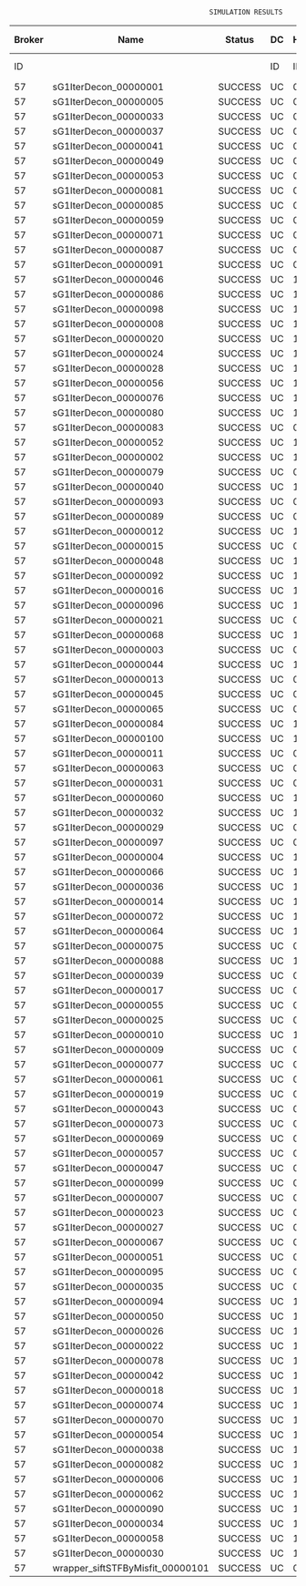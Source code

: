 

                                                     SIMULATION RESULTS

|Broker|         Name         | Status|  DC  |Host|Host PEs |VM|   VM PEs|   VM MIPS|ActivityLen|StartTime|FinishTime|ExecTime
|------|----------------------|-------|------|----|---------|--|---------|----------|-----------|---------|----------|--------
|    ID|                      |       |    ID|  ID|CPU cores|ID|CPU cores|        MI|         MI|  Seconds|   Seconds| Seconds
|    57| sG1IterDecon_00000001|SUCCESS|    UC|   0|       12|228|        2|    1000.0|      56150|  68852.0|   69555.9|   703.8
|    57| sG1IterDecon_00000005|SUCCESS|    UC|   0|       12|228|        2|    1000.0|      56150|  68852.0|   69555.9|   703.8
|    57| sG1IterDecon_00000033|SUCCESS|    UC|   0|       12|228|        2|    1000.0|      56150|  68852.0|   69555.9|   703.8
|    57| sG1IterDecon_00000037|SUCCESS|    UC|   0|       12|228|        2|    1000.0|      56150|  68852.0|   69555.9|   703.8
|    57| sG1IterDecon_00000041|SUCCESS|    UC|   0|       12|228|        2|    1000.0|      56150|  68852.0|   69555.9|   703.8
|    57| sG1IterDecon_00000049|SUCCESS|    UC|   0|       12|228|        2|    1000.0|      56150|  68852.0|   69555.9|   703.8
|    57| sG1IterDecon_00000053|SUCCESS|    UC|   0|       12|228|        2|    1000.0|      56150|  68852.0|   69555.9|   703.8
|    57| sG1IterDecon_00000081|SUCCESS|    UC|   0|       12|228|        2|    1000.0|      56150|  68852.0|   69555.9|   703.8
|    57| sG1IterDecon_00000085|SUCCESS|    UC|   0|       12|228|        2|    1000.0|      56150|  68852.0|   69555.9|   703.8
|    57| sG1IterDecon_00000059|SUCCESS|    UC|   0|       12|230|        2|    1000.0|      56150|  68852.0|   69555.9|   703.8
|    57| sG1IterDecon_00000071|SUCCESS|    UC|   0|       12|230|        2|    1000.0|      56150|  68852.0|   69555.9|   703.8
|    57| sG1IterDecon_00000087|SUCCESS|    UC|   0|       12|230|        2|    1000.0|      56150|  68852.0|   69555.9|   703.8
|    57| sG1IterDecon_00000091|SUCCESS|    UC|   0|       12|230|        2|    1000.0|      56150|  68852.0|   69555.9|   703.8
|    57| sG1IterDecon_00000046|SUCCESS|    UC|   1|       12|229|        2|    1000.0|      56150|  68852.0|   69555.9|   703.8
|    57| sG1IterDecon_00000086|SUCCESS|    UC|   1|       12|229|        2|    1000.0|      56150|  68852.0|   69555.9|   703.8
|    57| sG1IterDecon_00000098|SUCCESS|    UC|   1|       12|229|        2|    1000.0|      56150|  68852.0|   69555.9|   703.8
|    57| sG1IterDecon_00000008|SUCCESS|    UC|   1|       12|231|        2|    1000.0|      56150|  68852.0|   69555.9|   703.8
|    57| sG1IterDecon_00000020|SUCCESS|    UC|   1|       12|231|        2|    1000.0|      56150|  68852.0|   69555.9|   703.8
|    57| sG1IterDecon_00000024|SUCCESS|    UC|   1|       12|231|        2|    1000.0|      56150|  68852.0|   69555.9|   703.8
|    57| sG1IterDecon_00000028|SUCCESS|    UC|   1|       12|231|        2|    1000.0|      56150|  68852.0|   69555.9|   703.8
|    57| sG1IterDecon_00000056|SUCCESS|    UC|   1|       12|231|        2|    1000.0|      56150|  68852.0|   69555.9|   703.8
|    57| sG1IterDecon_00000076|SUCCESS|    UC|   1|       12|231|        2|    1000.0|      56150|  68852.0|   69555.9|   703.8
|    57| sG1IterDecon_00000080|SUCCESS|    UC|   1|       12|231|        2|    1000.0|      56150|  68852.0|   69555.9|   703.8
|    57| sG1IterDecon_00000083|SUCCESS|    UC|   0|       12|230|        2|    1000.0|      59381|  68852.0|   69589.9|   737.9
|    57| sG1IterDecon_00000052|SUCCESS|    UC|   1|       12|231|        2|    1000.0|      61375|  68852.0|   69603.0|   750.9
|    57| sG1IterDecon_00000002|SUCCESS|    UC|   1|       12|229|        2|    1000.0|      60450|  68852.0|   69603.7|   751.7
|    57| sG1IterDecon_00000079|SUCCESS|    UC|   0|       12|230|        2|    1000.0|      83667|  68852.0|   69832.8|   980.8
|    57| sG1IterDecon_00000040|SUCCESS|    UC|   1|       12|231|        2|    1000.0|      91200|  68852.0|   69858.0|  1006.0
|    57| sG1IterDecon_00000093|SUCCESS|    UC|   0|       12|228|        2|    1000.0|      96311|  68852.0|   69877.3|  1025.3
|    57| sG1IterDecon_00000089|SUCCESS|    UC|   0|       12|228|        2|    1000.0|     115702|  68852.0|   70023.5|  1171.5
|    57| sG1IterDecon_00000012|SUCCESS|    UC|   1|       12|231|        2|    1000.0|     117306|  68852.0|   70067.3|  1215.3
|    57| sG1IterDecon_00000015|SUCCESS|    UC|   0|       12|230|        2|    1000.0|     115126|  68852.0|   70133.0|  1281.0
|    57| sG1IterDecon_00000048|SUCCESS|    UC|   1|       12|231|        2|    1000.0|     131219|  68852.0|   70172.0|  1320.0
|    57| sG1IterDecon_00000092|SUCCESS|    UC|   1|       12|231|        2|    1000.0|     135995|  68852.0|   70205.7|  1353.6
|    57| sG1IterDecon_00000016|SUCCESS|    UC|   1|       12|231|        2|    1000.0|     144034|  68852.0|   70258.3|  1406.2
|    57| sG1IterDecon_00000096|SUCCESS|    UC|   1|       12|231|        2|    1000.0|     146964|  68852.0|   70276.0|  1423.9
|    57| sG1IterDecon_00000021|SUCCESS|    UC|   0|       12|228|        2|    1000.0|     156382|  68852.0|   70310.1|  1458.1
|    57| sG1IterDecon_00000068|SUCCESS|    UC|   1|       12|231|        2|    1000.0|     162933|  68852.0|   70364.2|  1512.2
|    57| sG1IterDecon_00000003|SUCCESS|    UC|   0|       12|230|        2|    1000.0|     143490|  68852.0|   70388.7|  1536.7
|    57| sG1IterDecon_00000044|SUCCESS|    UC|   1|       12|231|        2|    1000.0|     168756|  68852.0|   70393.4|  1541.4
|    57| sG1IterDecon_00000013|SUCCESS|    UC|   0|       12|228|        2|    1000.0|     173487|  68852.0|   70422.2|  1570.2
|    57| sG1IterDecon_00000045|SUCCESS|    UC|   0|       12|228|        2|    1000.0|     193935|  68852.0|   70545.4|  1693.4
|    57| sG1IterDecon_00000065|SUCCESS|    UC|   0|       12|228|        2|    1000.0|     195345|  68852.0|   70553.2|  1701.2
|    57| sG1IterDecon_00000084|SUCCESS|    UC|   1|       12|231|        2|    1000.0|     231134|  68852.0|   70674.5|  1822.4
|    57| sG1IterDecon_00000100|SUCCESS|    UC|   1|       12|231|        2|    1000.0|     237950|  68852.0|   70701.8|  1849.7
|    57| sG1IterDecon_00000011|SUCCESS|    UC|   0|       12|230|        2|    1000.0|     182930|  68852.0|   70726.2|  1874.2
|    57| sG1IterDecon_00000063|SUCCESS|    UC|   0|       12|230|        2|    1000.0|     188230|  68852.0|   70768.6|  1916.6
|    57| sG1IterDecon_00000031|SUCCESS|    UC|   0|       12|230|        2|    1000.0|     190673|  68852.0|   70787.0|  1935.0
|    57| sG1IterDecon_00000060|SUCCESS|    UC|   1|       12|231|        2|    1000.0|     265578|  68852.0|   70798.8|  1946.7
|    57| sG1IterDecon_00000032|SUCCESS|    UC|   1|       12|231|        2|    1000.0|     270491|  68852.0|   70813.5|  1961.5
|    57| sG1IterDecon_00000029|SUCCESS|    UC|   0|       12|228|        2|    1000.0|     252025|  68852.0|   70836.6|  1984.6
|    57| sG1IterDecon_00000097|SUCCESS|    UC|   0|       12|228|        2|    1000.0|     274532|  68852.0|   70938.1|  2086.1
|    57| sG1IterDecon_00000004|SUCCESS|    UC|   1|       12|231|        2|    1000.0|     334964|  68852.0|   70974.8|  2122.7
|    57| sG1IterDecon_00000066|SUCCESS|    UC|   1|       12|229|        2|    1000.0|     190704|  68852.0|   70976.5|  2124.5
|    57| sG1IterDecon_00000036|SUCCESS|    UC|   1|       12|231|        2|    1000.0|     337139|  68852.0|   70979.2|  2127.1
|    57| sG1IterDecon_00000014|SUCCESS|    UC|   1|       12|229|        2|    1000.0|     197394|  68852.0|   71043.4|  2191.4
|    57| sG1IterDecon_00000072|SUCCESS|    UC|   1|       12|231|        2|    1000.0|     387256|  68852.0|   71054.4|  2202.4
|    57| sG1IterDecon_00000064|SUCCESS|    UC|   1|       12|231|        2|    1000.0|     394582|  68852.0|   71061.7|  2209.7
|    57| sG1IterDecon_00000075|SUCCESS|    UC|   0|       12|230|        2|    1000.0|     234888|  68852.0|   71098.7|  2246.7
|    57| sG1IterDecon_00000088|SUCCESS|    UC|   1|       12|231|        2|    1000.0|     467079|  68852.0|   71134.2|  2282.2
|    57| sG1IterDecon_00000039|SUCCESS|    UC|   0|       12|230|        2|    1000.0|     244204|  68852.0|   71159.7|  2307.6
|    57| sG1IterDecon_00000017|SUCCESS|    UC|   0|       12|228|        2|    1000.0|     341331|  68852.0|   71205.4|  2353.3
|    57| sG1IterDecon_00000055|SUCCESS|    UC|   0|       12|230|        2|    1000.0|     255737|  68852.0|   71229.2|  2377.2
|    57| sG1IterDecon_00000025|SUCCESS|    UC|   0|       12|228|        2|    1000.0|     358800|  68852.0|   71266.8|  2414.8
|    57| sG1IterDecon_00000010|SUCCESS|    UC|   1|       12|229|        2|    1000.0|     225339|  68852.0|   71309.9|  2457.8
|    57| sG1IterDecon_00000009|SUCCESS|    UC|   0|       12|228|        2|    1000.0|     391043|  68852.0|   71363.7|  2511.6
|    57| sG1IterDecon_00000077|SUCCESS|    UC|   0|       12|228|        2|    1000.0|     424669|  68852.0|   71447.8|  2595.7
|    57| sG1IterDecon_00000061|SUCCESS|    UC|   0|       12|228|        2|    1000.0|     449668|  68852.0|   71497.8|  2645.8
|    57| sG1IterDecon_00000019|SUCCESS|    UC|   0|       12|230|        2|    1000.0|     310565|  68852.0|   71532.4|  2680.3
|    57| sG1IterDecon_00000043|SUCCESS|    UC|   0|       12|230|        2|    1000.0|     315524|  68852.0|   71557.1|  2705.0
|    57| sG1IterDecon_00000073|SUCCESS|    UC|   0|       12|228|        2|    1000.0|     514833|  68852.0|   71595.7|  2743.6
|    57| sG1IterDecon_00000069|SUCCESS|    UC|   0|       12|228|        2|    1000.0|     517533|  68852.0|   71598.3|  2746.3
|    57| sG1IterDecon_00000057|SUCCESS|    UC|   0|       12|228|        2|    1000.0|     548071|  68852.0|   71629.0|  2776.9
|    57| sG1IterDecon_00000047|SUCCESS|    UC|   0|       12|230|        2|    1000.0|     378587|  68852.0|   71841.3|  2989.3
|    57| sG1IterDecon_00000099|SUCCESS|    UC|   0|       12|230|        2|    1000.0|     388369|  68852.0|   71880.5|  3028.4
|    57| sG1IterDecon_00000007|SUCCESS|    UC|   0|       12|230|        2|    1000.0|     417184|  68852.0|   71981.7|  3129.6
|    57| sG1IterDecon_00000023|SUCCESS|    UC|   0|       12|230|        2|    1000.0|     440432|  68852.0|   72051.5|  3199.5
|    57| sG1IterDecon_00000027|SUCCESS|    UC|   0|       12|230|        2|    1000.0|     452997|  68852.0|   72083.0|  3230.9
|    57| sG1IterDecon_00000067|SUCCESS|    UC|   0|       12|230|        2|    1000.0|     473732|  68852.0|   72124.5|  3272.4
|    57| sG1IterDecon_00000051|SUCCESS|    UC|   0|       12|230|        2|    1000.0|     478427|  68852.0|   72131.5|  3279.5
|    57| sG1IterDecon_00000095|SUCCESS|    UC|   0|       12|230|        2|    1000.0|     485151|  68852.0|   72138.2|  3286.2
|    57| sG1IterDecon_00000035|SUCCESS|    UC|   0|       12|230|        2|    1000.0|     493480|  68852.0|   72146.5|  3294.5
|    57| sG1IterDecon_00000094|SUCCESS|    UC|   1|       12|229|        2|    1000.0|     318396|  68852.0|   72148.9|  3296.9
|    57| sG1IterDecon_00000050|SUCCESS|    UC|   1|       12|229|        2|    1000.0|     318735|  68852.0|   72151.8|  3299.8
|    57| sG1IterDecon_00000026|SUCCESS|    UC|   1|       12|229|        2|    1000.0|     322630|  68852.0|   72183.0|  3331.0
|    57| sG1IterDecon_00000022|SUCCESS|    UC|   1|       12|229|        2|    1000.0|     357190|  68852.0|   72443.2|  3591.2
|    57| sG1IterDecon_00000078|SUCCESS|    UC|   1|       12|229|        2|    1000.0|     360476|  68852.0|   72466.3|  3614.3
|    57| sG1IterDecon_00000042|SUCCESS|    UC|   1|       12|229|        2|    1000.0|     368699|  68852.0|   72520.2|  3668.2
|    57| sG1IterDecon_00000018|SUCCESS|    UC|   1|       12|229|        2|    1000.0|     414263|  68852.0|   72794.8|  3942.8
|    57| sG1IterDecon_00000074|SUCCESS|    UC|   1|       12|229|        2|    1000.0|     424552|  68852.0|   72851.7|  3999.7
|    57| sG1IterDecon_00000070|SUCCESS|    UC|   1|       12|229|        2|    1000.0|     448310|  68852.0|   72970.5|  4118.5
|    57| sG1IterDecon_00000054|SUCCESS|    UC|   1|       12|229|        2|    1000.0|     450508|  68852.0|   72980.5|  4128.4
|    57| sG1IterDecon_00000038|SUCCESS|    UC|   1|       12|229|        2|    1000.0|     477933|  68852.0|   73090.1|  4238.1
|    57| sG1IterDecon_00000082|SUCCESS|    UC|   1|       12|229|        2|    1000.0|     479541|  68852.0|   73095.9|  4243.8
|    57| sG1IterDecon_00000006|SUCCESS|    UC|   1|       12|229|        2|    1000.0|     495411|  68852.0|   73143.6|  4291.5
|    57| sG1IterDecon_00000062|SUCCESS|    UC|   1|       12|229|        2|    1000.0|     512294|  68852.0|   73185.8|  4333.8
|    57| sG1IterDecon_00000090|SUCCESS|    UC|   1|       12|229|        2|    1000.0|     525791|  68852.0|   73212.8|  4360.8
|    57| sG1IterDecon_00000034|SUCCESS|    UC|   1|       12|229|        2|    1000.0|     550026|  68852.0|   73249.3|  4397.2
|    57| sG1IterDecon_00000058|SUCCESS|    UC|   1|       12|229|        2|    1000.0|     559233|  68852.0|   73258.5|  4406.5
|    57| sG1IterDecon_00000030|SUCCESS|    UC|   1|       12|229|        2|    1000.0|     560188|  68852.0|   73259.5|  4407.4
|    57|wrapper_siftSTFByMisfit_00000101|SUCCESS|    UC|   0|       12|228|        2|    1000.0|      13510|  73259.5|   73273.1|    13.6

